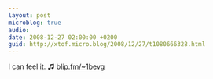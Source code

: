 ```yaml
---
layout: post
microblog: true
audio: 
date: 2008-12-27 02:00:00 +0200
guid: http://xtof.micro.blog/2008/12/27/t1080666328.html
---
```

I can feel it. ♫ [blip.fm/~1bevg](http://blip.fm/~1bevg)
